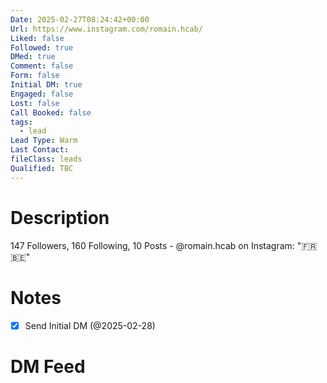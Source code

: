 ```yaml
---
Date: 2025-02-27T08:24:42+00:00
Url: https://www.instagram.com/romain.hcab/
Liked: false
Followed: true
DMed: true
Comment: false
Form: false
Initial DM: true
Engaged: false
Lost: false
Call Booked: false
tags:
  - lead
Lead Type: Warm
Last Contact: 
fileClass: leads
Qualified: TBC
---
```

# Description
147 Followers, 160 Following, 10 Posts - @romain.hcab on Instagram: "🇫🇷🇧🇪"
# Notes
- [x] Send Initial DM (@2025-02-28)
# DM Feed